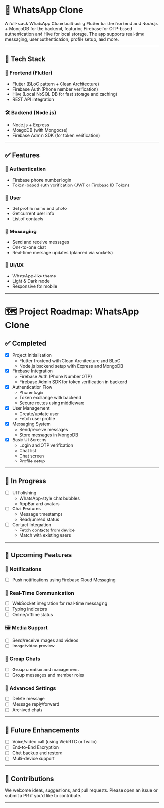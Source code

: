 # 📱 WhatsApp Clone

A full-stack WhatsApp Clone built using Flutter for the frontend and Node.js + MongoDB for the backend, featuring Firebase for OTP-based authentication and Hive for local storage. The app supports real-time messaging, user authentication, profile setup, and more.

---

## 🔧 Tech Stack

### 🚀 Frontend (Flutter)
- Flutter (BLoC pattern + Clean Architecture)
- Firebase Auth (Phone number verification)
- Hive (Local NoSQL DB for fast storage and caching)
- REST API integration

### 🛠 Backend (Node.js)
- Node.js + Express
- MongoDB (with Mongoose)
- Firebase Admin SDK (for token verification)

---

## ✅ Features

### 🔐 Authentication
- Firebase phone number login
- Token-based auth verification (JWT or Firebase ID Token)

### 👤 User
- Set profile name and photo
- Get current user info
- List of contacts

### 💬 Messaging
- Send and receive messages
- One-to-one chat
- Real-time message updates (planned via sockets)

### 🌙 UI/UX
- WhatsApp-like theme
- Light & Dark mode
- Responsive for mobile

---

# 🗺️ Project Roadmap: WhatsApp Clone


## ✅ Completed

- [x] Project Initialization
  - Flutter frontend with Clean Architecture and BLoC
  - Node.js backend setup with Express and MongoDB
- [x] Firebase Integration
  - Firebase Auth (Phone Number OTP)
  - Firebase Admin SDK for token verification in backend
- [x] Authentication Flow
  - Phone login
  - Token exchange with backend
  - Secure routes using middleware
- [x] User Management
  - Create/update user
  - Fetch user profile
- [x] Messaging System
  - Send/receive messages
  - Store messages in MongoDB
- [x] Basic UI Screens
  - Login and OTP verification
  - Chat list
  - Chat screen
  - Profile setup

---

## 🚧 In Progress

- [ ] UI Polishing
  - WhatsApp-style chat bubbles
  - AppBar and avatars
- [ ] Chat Features
  - Message timestamps
  - Read/unread status
- [ ] Contact Integration
  - Fetch contacts from device
  - Match with existing users

---

## 🧩 Upcoming Features

### 🔔 Notifications
- [ ] Push notifications using Firebase Cloud Messaging

### 🔁 Real-Time Communication
- [ ] WebSocket integration for real-time messaging
- [ ] Typing indicators
- [ ] Online/offline status

### 🖼️ Media Support
- [ ] Send/receive images and videos
- [ ] Image/video preview

### 👥 Group Chats
- [ ] Group creation and management
- [ ] Group messages and member roles

### 🧰 Advanced Settings
- [ ] Delete message
- [ ] Message reply/forward
- [ ] Archived chats

---

## 🔮 Future Enhancements

- [ ] Voice/video call (using WebRTC or Twilio)
- [ ] End-to-End Encryption
- [ ] Chat backup and restore
- [ ] Multi-device support

---


## 🙋 Contributions

We welcome ideas, suggestions, and pull requests. Please open an issue or submit a PR if you’d like to contribute.

---

